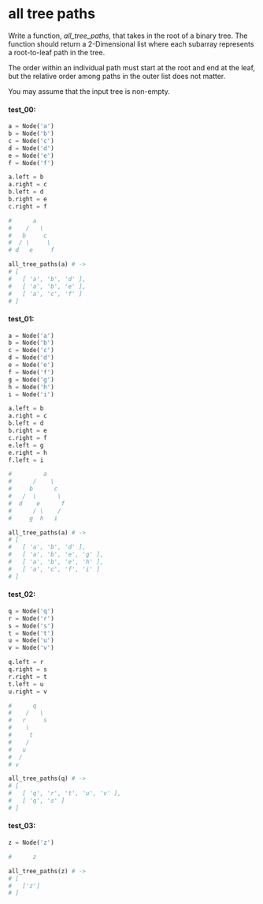 # all tree paths

Write a function, *all\_tree\_paths*, that takes in the root of a binary tree. The function should
return a 2-Dimensional list where each subarray represents a root-to-leaf path in the
tree.

The order within an individual path must start at the root and end at the leaf, but the relative
order among paths in the outer list does not matter.

You may assume that the input tree is non-empty.

#### test_00:

```python
a = Node('a')
b = Node('b')
c = Node('c')
d = Node('d')
e = Node('e')
f = Node('f')

a.left = b
a.right = c
b.left = d
b.right = e
c.right = f

#      a
#    /   \
#   b     c
#  / \     \
# d   e     f

all_tree_paths(a) # ->
# [ 
#   [ 'a', 'b', 'd' ], 
#   [ 'a', 'b', 'e' ], 
#   [ 'a', 'c', 'f' ] 
# ] 
```

#### test_01:

```python
a = Node('a')
b = Node('b')
c = Node('c')
d = Node('d')
e = Node('e')
f = Node('f')
g = Node('g')
h = Node('h')
i = Node('i')

a.left = b
a.right = c
b.left = d
b.right = e
c.right = f
e.left = g
e.right = h
f.left = i

#         a
#      /    \
#     b      c
#   /  \      \
#  d    e      f
#      / \    /   
#     g  h   i 

all_tree_paths(a) # ->
# [ 
#   [ 'a', 'b', 'd' ], 
#   [ 'a', 'b', 'e', 'g' ], 
#   [ 'a', 'b', 'e', 'h' ], 
#   [ 'a', 'c', 'f', 'i' ] 
# ] 
```

#### test_02:

```python
q = Node('q')
r = Node('r')
s = Node('s')
t = Node('t')
u = Node('u')
v = Node('v')

q.left = r
q.right = s
r.right = t
t.left = u
u.right = v

#      q
#    /   \ 
#   r     s
#    \
#     t
#    /
#   u
#  /
# v

all_tree_paths(q) # ->
# [ 
#   [ 'q', 'r', 't', 'u', 'v' ], 
#   [ 'q', 's' ] 
# ] 
```


#### test_03:

```python
z = Node('z')

#      z

all_tree_paths(z) # -> 
# [
#   ['z']
# ]
```